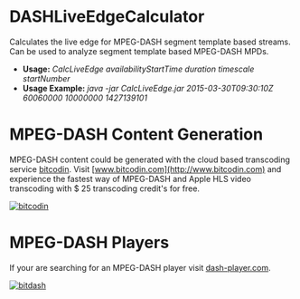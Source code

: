 # DASHLiveEdgeCalculator
Calculates the live edge for MPEG-DASH segment template based streams. Can be used to analyze segment template based MPEG-DASH MPDs.

* **Usage:** *CalcLiveEdge availabilityStartTime duration timescale startNumber*
* **Usage Example:** *java -jar CalcLiveEdge.jar 2015-03-30T09:30:10Z 60060000 10000000 1427139101*

# MPEG-DASH Content Generation
MPEG-DASH content could be generated with the cloud based transcoding service [bitcodin](http://www.bitcodin.com). Visit [www.bitcodin.com](http://www.bitcodin.com) and experience the fastest way of MPEG-DASH and Apple HLS video transcoding with $ 25 transcoding credit's for free.

[![bitcodin](http://www.bitmovin.net/wp-content/uploads/2015/03/General-Try-Now-1024x538.jpg)](http://www.bitcodin.com)

# MPEG-DASH Players
If your are searching for an MPEG-DASH player visit [dash-player.com](http://www.dash-player.com/).

[![bitdash](http://www.dash-player.com/wp-content/uploads/2015/03/Player.gif)](http://www.dash-player.com/)


